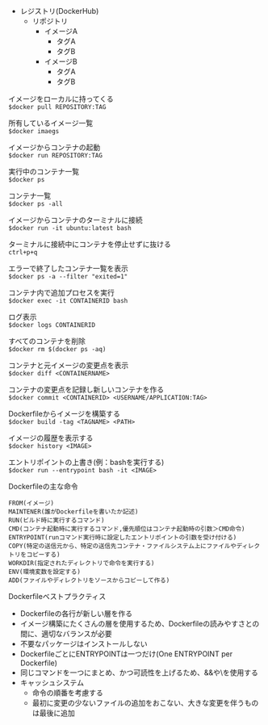 - レジストリ(DockerHub)
    - リポジトリ
        - イメージA
            - タグA
            - タグB
        - イメージB
            - タグA
            - タグB

イメージをローカルに持ってくる  
`$docker pull REPOSITORY:TAG`

所有しているイメージ一覧  
`$docker imaegs`

イメージからコンテナの起動  
`$docker run REPOSITORY:TAG`

実行中のコンテナ一覧  
`$docker ps`

コンテナ一覧  
`$docker ps -all`

イメージからコンテナのターミナルに接続  
`$docker run -it ubuntu:latest bash`

ターミナルに接続中にコンテナを停止せずに抜ける  
`ctrl+p+q`

エラーで終了したコンテナ一覧を表示  
`$docker ps -a --filter "exited=1"`

コンテナ内で追加プロセスを実行    
`$docker exec -it CONTAINERID bash`

ログ表示  
`$docker logs CONTAINERID`

すべてのコンテナを削除  
`$docker rm $(docker ps -aq)`

コンテナと元イメージの変更点を表示  
`$docker diff <CONTAINERNAME>`

コンテナの変更点を記録し新しいコンテナを作る  
`$docker commit <CONTAINERID> <USERNAME/APPLICATION:TAG>`

Dockerfileからイメージを構築する  
`$docker build -tag <TAGNAME> <PATH>`  

イメージの履歴を表示する  
`$docker history <IMAGE>`  

エントリポイントの上書き(例：bashを実行する)  
`$docker run --entrypoint bash -it <IMAGE>`  

Dockerfileの主な命令
```
FROM(イメージ)
MAINTENER(誰がDockerfileを書いたか記述)
RUN(ビルド時に実行するコマンド)
CMD(コンテナ起動時に実行するコマンド,優先順位はコンテナ起動時の引数＞CMD命令)
ENTRYPOINT(runコマンド実行時に設定したエントリポイントの引数を受け付ける)
COPY(特定の送信元から、特定の送信先コンテナ・ファイルシステム上にファイルやディレクトリをコピーする)
WORKDIR(指定されたディレクトリで命令を実行する)
ENV(環境変数を設定する)
ADD(ファイルやディレクトリをソースからコピーして作る)
```

Dockerfileベストプラクティス
- Dockerfileの各行が新しい層を作る
- イメージ構築にたくさんの層を使用するため、Dockerfileの読みやすさとの間に、適切なバランスが必要
- 不要なパッケージはインストールしない
- DockerfileごとにENTRYPOINTは一つだけ(One ENTRYPOINT per Dockerfile)
- 同じコマンドを一つにまとめ、かつ可読性を上げるため、&&や\を使用する
- キャッシュシステム
    - 命令の順番を考慮する
    - 最初に変更の少ないファイルの追加をおこない、大きな変更を伴うものは最後に追加

